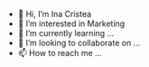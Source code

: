 - 👋 Hi, I’m Ina Cristea
- 👀 I’m interested in Marketing
- 🌱 I’m currently learning ...
- 💞️ I’m looking to collaborate on ...
- 📫 How to reach me ...
